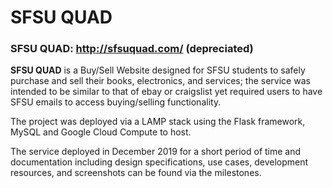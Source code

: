 # SFSU QUAD

### SFSU QUAD: http://sfsuquad.com/ (depreciated) 

**SFSU QUAD** is a Buy/Sell Website designed for SFSU students to safely purchase and sell their books, electronics, and services; the service was intended to be similar to that of ebay or craigslist yet required users to have SFSU emails to access buying/selling functionality. 

The project was deployed via a LAMP stack using the Flask framework, MySQL and Google Cloud Compute to host. 

The service deployed in December 2019 for a short period of time and documentation including design specifications, use cases, development resources, and screenshots can be found via the milestones. 
